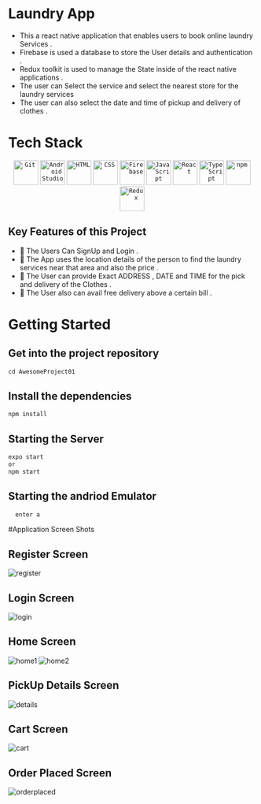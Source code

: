 # Laundry App 

* This a react native application that enables users to book online laundry Services .
* Firebase is used a database to store the User details and authentication .
* Redux toolkit is used to manage the State inside of the react native applications .
* The user can Select the service and select the nearest store for the laundry services 
* The user can also select the date and time of pickup and delivery of clothes .

# Tech Stack 

<div align="center">
	<code><img height="50" src="https://user-images.githubusercontent.com/25181517/192108372-f71d70ac-7ae6-4c0d-8395-51d8870c2ef0.png" alt="Git" title="Git" /></code>
	<code><img height="50" src="https://user-images.githubusercontent.com/25181517/192108895-20dc3343-43e3-4a54-a90e-13a4abbc57b9.png" alt="Android Studio" title="Android Studio" /></code>
	<code><img height="50" src="https://user-images.githubusercontent.com/25181517/192158954-f88b5814-d510-4564-b285-dff7d6400dad.png" alt="HTML" title="HTML" /></code>
	<code><img height="50" src="https://user-images.githubusercontent.com/25181517/183898674-75a4a1b1-f960-4ea9-abcb-637170a00a75.png" alt="CSS" title="CSS" /></code>
	<code><img height="50" src="https://user-images.githubusercontent.com/25181517/189716855-2c69ca7a-5149-4647-936d-780610911353.png" alt="Firebase" title="Firebase" /></code>
	<code><img height="50" src="https://user-images.githubusercontent.com/25181517/117447155-6a868a00-af3d-11eb-9cfe-245df15c9f3f.png" alt="JavaScript" title="JavaScript" /></code>
	<code><img height="50" src="https://user-images.githubusercontent.com/25181517/183897015-94a058a6-b86e-4e42-a37f-bf92061753e5.png" alt="React" title="React" /></code>
	<code><img height="50" src="https://user-images.githubusercontent.com/25181517/183890598-19a0ac2d-e88a-4005-a8df-1ee36782fde1.png" alt="TypeScript" title="TypeScript" /></code>
	<code><img height="50" src="https://user-images.githubusercontent.com/25181517/121401671-49102800-c959-11eb-9f6f-74d49a5e1774.png" alt="npm" title="npm" /></code>
	<code><img height="50" src="https://user-images.githubusercontent.com/25181517/187896150-cc1dcb12-d490-445c-8e4d-1275cd2388d6.png" alt="Redux" title="Redux" /></code>
</div>

## Key Features of this Project 

* 📌 The Users Can SignUp and Login .
* 📌 The App uses the location details of the person to find the laundry services near that area and also the price .
* 📌 The User  can provide Exact  ADDRESS , DATE and TIME for the pick and delivery of the Clothes .
* 📌 The User also can avail free delivery above a certain bill .

# Getting Started 

  ##  Get into the project repository 
   
   ```javascript
   cd AwesomeProject01
   
   ```
   
   ## Install the dependencies 
   
   ```javascript
   npm install
   ```
   
   ## Starting  the Server 
   
   ```javascript 
   expo start 
   or
   npm start
   ```
   
   ## Starting the andriod Emulator 
   
   ```javascript 
     enter a
   ```
   


#Application Screen Shots

## Register Screen 
![register](https://user-images.githubusercontent.com/86009168/230831366-1e97dab7-528a-4cbd-8dd2-25f264531c01.png)
## Login Screen 
![login](https://user-images.githubusercontent.com/86009168/230831545-3f646c7f-d096-4581-90d7-b02ae88b7dc2.png)

## Home Screen 
![home1](https://user-images.githubusercontent.com/86009168/230831661-df12a24e-460f-4f5f-857d-4976e719f9ee.png)
![home2](https://user-images.githubusercontent.com/86009168/230831679-0195aa7b-3a8c-480b-8f6f-21048d797d9c.png)

## PickUp Details Screen 
![details](https://user-images.githubusercontent.com/86009168/230831624-1ea4f8c7-12af-4031-b7bf-2944f37e8739.png)

## Cart Screen 
![cart](https://user-images.githubusercontent.com/86009168/230831597-d0e58b08-dba2-455e-960a-6414b77cb650.png)

## Order Placed Screen 
![orderplaced](https://user-images.githubusercontent.com/86009168/230831701-c97ecb86-5663-4859-b8e9-bfa628ff00f4.png)
